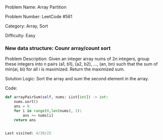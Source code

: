 Problem Name:  Array Partition

Problem Number: LeetCode #561

Category: Array, Sort

Difficulty: Easy

### New data structure: Counr array/count sort

Problem Description: Given an integer array nums of 2n integers, group these integers into n pairs (a1, b1), (a2, b2), ..., (an, bn) such that the sum of min(ai, bi) for all i is maximized. Return the maximized sum.

Solution Logic: Sort the array and sum the second element in the array.

Code:
```python
def arrayPairSum(self, nums: List[int]) -> int:
    nums.sort()
    ans = 0
    for i in range(0,len(nums), 2):
        ans += nums[i]
    return ans


Last visited: 4/30/25